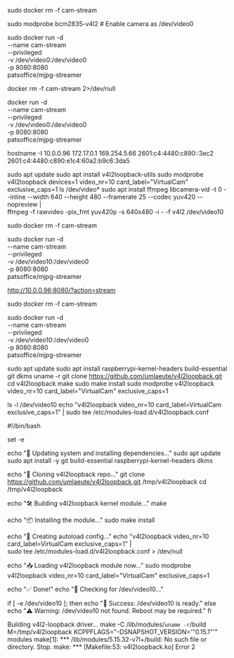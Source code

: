 sudo docker rm -f cam-stream


sudo modprobe bcm2835-v4l2  # Enable camera as /dev/video0



sudo docker run -d \
  --name cam-stream \
  --privileged \
  -v /dev/video0:/dev/video0 \
  -p 8080:8080 \
  patsoffice/mjpg-streamer


docker rm -f cam-stream 2>/dev/null

docker run -d \
  --name cam-stream \
  --privileged \
  -v /dev/video0:/dev/video0 \
  -p 8080:8080 \
  patsoffice/mjpg-streamer


 hostname -I 
10.0.0.96 172.17.0.1 169.254.5.66 2601:c4:4480:c890::3ec2 2601:c4:4480:c890:e1c4:60a2:b9c6:3da5 



sudo apt update
sudo apt install v4l2loopback-utils
sudo modprobe v4l2loopback devices=1 video_nr=10 card_label="VirtualCam" exclusive_caps=1
ls /dev/video*
sudo apt install ffmpeg
libcamera-vid -t 0 --inline --width 640 --height 480 --framerate 25 --codec yuv420 --nopreview | \
ffmpeg -f rawvideo -pix_fmt yuv420p -s 640x480 -i - -f v4l2 /dev/video10

sudo docker rm -f cam-stream

sudo docker run -d \
  --name cam-stream \
  --privileged \
  -v /dev/video10:/dev/video0 \
  -p 8080:8080 \
  patsoffice/mjpg-streamer

  http://10.0.0.96:8080/?action=stream



sudo docker rm -f cam-stream

sudo docker run -d \
  --name cam-stream \
  --privileged \
  -v /dev/video10:/dev/video0 \
  -p 8080:8080 \
  patsoffice/mjpg-streamer


sudo apt update
sudo apt install raspberrypi-kernel-headers build-essential git dkms
uname -r
git clone https://github.com/umlaeute/v4l2loopback.git
cd v4l2loopback
make
sudo make install
sudo modprobe v4l2loopback video_nr=10 card_label="VirtualCam" exclusive_caps=1

ls -l /dev/video10
echo "v4l2loopback video_nr=10 card_label=VirtualCam exclusive_caps=1" | sudo tee /etc/modules-load.d/v4l2loopback.conf


#!/bin/bash

set -e

echo "🔧 Updating system and installing dependencies..."
sudo apt update
sudo apt install -y git build-essential raspberrypi-kernel-headers dkms

echo "📁 Cloning v4l2loopback repo..."
git clone https://github.com/umlaeute/v4l2loopback.git /tmp/v4l2loopback
cd /tmp/v4l2loopback

echo "🛠️ Building v4l2loopback kernel module..."
make

echo "📦 Installing the module..."
sudo make install

echo "📂 Creating autoload config..."
echo "v4l2loopback video_nr=10 card_label=VirtualCam exclusive_caps=1" | \
  sudo tee /etc/modules-load.d/v4l2loopback.conf > /dev/null

echo "📥 Loading v4l2loopback module now..."
sudo modprobe v4l2loopback video_nr=10 card_label="VirtualCam" exclusive_caps=1

echo "✅ Done!"
echo "🎥 Checking for /dev/video10..."

if [ -e /dev/video10 ]; then
  echo "🎉 Success: /dev/video10 is ready."
else
  echo "⚠️ Warning: /dev/video10 not found. Reboot may be required."
fi

Building v4l2-loopback driver...
make -C /lib/modules/`uname -r`/build M=/tmp/v4l2loopback KCPPFLAGS="-DSNAPSHOT_VERSION='"0.15.1"'" modules
make[1]: *** /lib/modules/5.15.32-v7l+/build: No such file or directory.  Stop.
make: *** [Makefile:53: v4l2loopback.ko] Error 2



